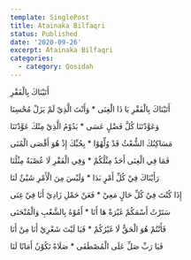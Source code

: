 ```yaml
---
template: SinglePost
title: Atainaka Bilfaqri
status: Published
date: '2020-09-26'
excerpt: Atainaka Bilfaqri
categories:
  - category: Qosidah
---
```

أَتَيْنَاكَ بِالْفَقْرِ  

أَتَيْنَاكَ بِالْفَقْرِ يَا ذَا الْغِنَى * وَأَنْتَ الَّذِيْ لَمْ يَزَلْ مُحْسِنَا  

وَعَوَّدْتَنَا كُلَّ فَضْلٍ عَسَى * يَدُوْمُ الَّذِيْ مِنْكَ عَوَّدْتَنَا  

مَسَاكِنُكَ الشُّعْثُ قَدْ وُلِّهُوْا * بِحُبِّكَ إِذْ هُوَ أَقْصَى الْمُنَى  

فَمَا فِي الْغِنَى أَحَدٌ مِثْلُكُمْ * وَفِي الْفَقْرِ لَا عُصْبَةٌ مِثْلُنَا  

رَأَيْنَاكَ فِيْ كُلِّ أَمْرٍ بَدَا * وَلَيْسَ مِنَ الْأَمْرِ شَيْئٌ لَنَا  

إِذَا كُنْتَ فِيْ كُلِّ حَالٍ مَعِيْ * فَعَنْ حَمْلِ زَادِيْ أَنَا فِيْ غِنَى  

سَتَرْتُ أَسْمَكُمْ غَيْرَةْ هَا أَنَا * أَمُوْهُ بِالشَّعْبِ وَالْمُنْحَنَى  

فَأَنْتُمْ هُوَ الْحَقُّ لَا غَيْرُكُمْ * فَيَا لَيْتَ شَعْرِيْ أَنَا مِنْ أَنَا  

فَيَا رَبِّ صَلِّ عَلَى الْمُصْطَفَى * صَلَاةً تَكُوْنُ أَمَانًا لَنَا
